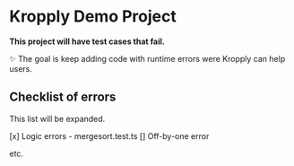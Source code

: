 # Kropply Demo Project

**This project will have test cases that fail.**

:sparkles: The goal is keep adding code with runtime errors were Kropply can help users.

## Checklist of errors

This list will be expanded.

[x] Logic errors - mergesort.test.ts
[] Off-by-one error

etc.
